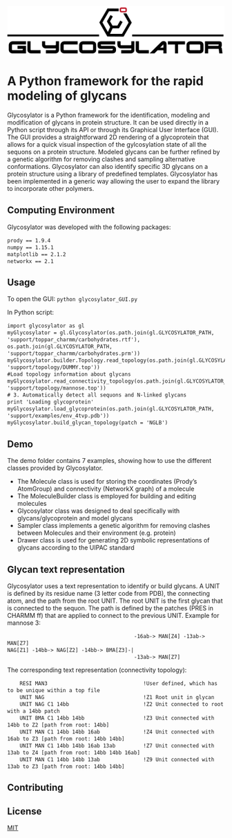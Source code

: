 ![alt text](./icons/glycosylator_logo.png)
# A Python framework for the rapid modeling of glycans
Glycosylator is a Python framework for the identification, modeling and
modification of glycans in protein structure. It can be used directly in a Python script
through its API or through its Graphical User Interface (GUI). The GUI provides a
straightforward 2D rendering of a glycoprotein that allows for a quick visual inspection of
the gylcosylation state of all the sequons on a protein structure. Modeled glycans can
be further refined by a genetic algorithm for removing clashes and sampling alternative
conformations. Glycosylator can also identify specific 3D glycans on a protein structure
using a library of predefined templates.
Glycosylator has been implemented in a generic way allowing the user to expand the library to incorporate other polymers.

## Computing Environment
Glycosylator was developed with the following packages:
```
prody == 1.9.4
numpy == 1.15.1
matplotlib == 2.1.2
networkx == 2.1
```
## Usage 
To open the GUI:
```python glycosylator_GUI.py```

In Python script:
```
import glycosylator as gl
myGlycosylator = gl.Glycosylator(os.path.join(gl.GLYCOSYLATOR_PATH, 'support/toppar_charmm/carbohydrates.rtf'), os.path.join(gl.GLYCOSYLATOR_PATH, 'support/toppar_charmm/carbohydrates.prm'))
myGlycosylator.builder.Topology.read_topology(os.path.join(gl.GLYCOSYLATOR_PATH, 'support/topology/DUMMY.top'))
#Load topology information about glycans
myGlycosylator.read_connectivity_topology(os.path.join(gl.GLYCOSYLATOR_PATH, 'support/topology/mannose.top'))
# 3. Automatically detect all sequons and N-linked glycans
print 'Loading glycoprotein'
myGlycosylator.load_glycoprotein(os.path.join(gl.GLYCOSYLATOR_PATH, 'support/examples/env_4tvp.pdb'))
myGlycosylator.build_glycan_topology(patch = 'NGLB')
```

## Demo
The demo folder contains 7 examples, showing how to use the different classes provided by Glycosylator.

- The Molecule class is used for storing the coordinates (Prody’s AtomGroup) and
connectivity (NetworkX graph) of a molecule
- The MoleculeBuilder class is employed for building and editing molecules
- Glycosylator class was designed to deal specifically with glycans/glycoprotein and model glycans
- Sampler class implements a genetic algorithm for removing clashes between Molecules and their environment (e.g. protein)
- Drawer class is used for generating 2D symbolic representations of glycans according to the UIPAC standard

## Glycan text representation
Glycosylator uses a text representation to identify or build glycans.
A UNIT is defined by its residue name (3 letter code from PDB), the connecting atom, and the path from the root UNIT. The root UNIT is the first glycan that is connected to the sequon.
The path is defined by the patches (PRES in CHARMM ff) that are applied to connect to the previous UNIT.
Example for mannose 3:
```
                                         -16ab-> MAN[Z4] -13ab-> MAN[Z7]
NAG[Z1] -14bb-> NAG[Z2] -14bb-> BMA[Z3]-|
                                         -13ab-> MAN[Z7]    
```    
The corresponding text representation (connectivity topology):
```
    RESI MAN3                               !User defined, which has to be unique within a top file
    UNIT NAG                                !Z1 Root unit in glycan
    UNIT NAG C1 14bb                        !Z2 Unit connected to root with a 14bb patch
    UNIT BMA C1 14bb 14bb                   !Z3 Unit connected with 14bb to Z2 [path from root: 14bb]
    UNIT MAN C1 14bb 14bb 16ab              !Z4 Unit connected with 16ab to Z3 [path from root: 14bb 14bb]
    UNIT MAN C1 14bb 14bb 16ab 13ab         !Z7 Unit connected with 13ab to Z4 [path from root: 14bb 14bb 16ab]
    UNIT MAN C1 14bb 14bb 13ab              !Z9 Unit connected with 13ab to Z3 [path from root: 14bb 14bb]
```

## Contributing


## License
[MIT](https://choosealicense.com/licenses/mit/)

